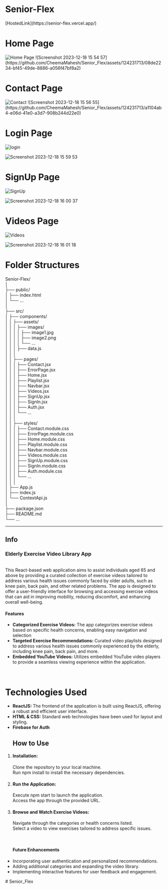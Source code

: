 <h1>Senior-Flex</h1>
<p>[HostedLink](https://senior-flex.vercel.app/)</p>

<h1>Home Page</h1>
<img src="https://github.com/CheemaMahesh/Senior_Flex/assets/124231713/08de2234-bf45-49de-8886-a056f47bf8a2" alt="Home Page"/>
![Screenshot 2023-12-18 15 54 57](https://github.com/CheemaMahesh/Senior_Flex/assets/124231713/08de2234-bf45-49de-8886-a056f47bf8a2)
<h1>Contact Page</h1>
<img src="https://github.com/CheemaMahesh/Senior_Flex/assets/124231713/a1104ab4-e06d-41e0-a3d7-908b244d22e0" alt="Contact"/>
![Screenshot 2023-12-18 15 56 55](https://github.com/CheemaMahesh/Senior_Flex/assets/124231713/a1104ab4-e06d-41e0-a3d7-908b244d22e0)

<h1>Login Page</h1>
<img src="https://github.com/CheemaMahesh/Senior_Flex/assets/124231713/1c25b0d9-83d9-4e4d-9427-bc1dd2a8179b" alt="login" />

![Screenshot 2023-12-18 15 59 53](https://github.com/CheemaMahesh/Senior_Flex/assets/124231713/1c25b0d9-83d9-4e4d-9427-bc1dd2a8179b)


<h1>SignUp Page</h1>
<img src="https://github.com/CheemaMahesh/Senior_Flex/assets/124231713/67768cf8-d36e-4e25-9756-8d320e72e06f" alt="SignUp" />

![Screenshot 2023-12-18 16 00 37](https://github.com/CheemaMahesh/Senior_Flex/assets/124231713/67768cf8-d36e-4e25-9756-8d320e72e06f)


<h1>Videos Page</h1>
<img src="https://github.com/CheemaMahesh/Senior_Flex/assets/124231713/4423c8b9-1e44-4ce2-88d4-0997fee0bfb5" alt="Videos" />

![Screenshot 2023-12-18 16 01 18](https://github.com/CheemaMahesh/Senior_Flex/assets/124231713/4423c8b9-1e44-4ce2-88d4-0997fee0bfb5)



<h1>Folder Structures</h1>
Senior-Flex/<br/>
│<br/>
├── public/<br/>
│   ├── index.html<br/>
│   └── ...<br/>
│<br/>
├── src/<br/>
│   ├── components/<br/>
│   │   ├── assets/<br/>
│   │   │   ├── images/<br/>
│   │   │   │   ├── image1.jpg<br/>
│   │   │   │   ├── image2.png<br/>
│   │   │   │   └── ...<br/>
│   │   │   ├── data.js<br/>
│   │   │<br/>
│   │   ├── pages/<br/>
│   │   │   ├── Contact.jsx<br/>
│   │   │   ├── ErrorPage.jsx<br/>
│   │   │   ├── Home.jsx<br/>
│   │   │   ├── Playlist.jsx<br/>
│   │   │   ├── Navbar.jsx<br/>
│   │   │   ├── Videos.jsx<br/>
│   │   │   ├── SignUp.jsx<br/>
│   │   │   ├── SignIn.jsx<br/>
│   │   │   ├── Auth.jsx<br/>
│   │   │   └── ...<br/>
│   │   │<br/>
│   │   ├── styles/<br/>
│   │   │   ├── Contact.module.css<br/>
│   │   │   ├── ErrorPage.module.css<br/>
│   │   │   ├── Home.module.css<br/>
│   │   │   ├── Playlist.module.css<br/>
│   │   │   ├── Navbar.module.css<br/>
│   │   │   ├── Videos.module.css<br/>
│   │   │   ├── SignUp.module.css<br/>
│   │   │   ├── SignIn.module.css<br/>
│   │   │   ├── Auth.module.css<br/>
│   │   │   └── ...<br/>
│   │   │<br/>
│   ├── App.js<br/>
│   ├── index.js<br/>
│   └── ContextApi.js<br/>
│<br/>
├── package.json<br/>
├── README.md<br/>
└── ...<br/>

<hr/>
<h2>Info</h2>
<p>
  <h3>Elderly Exercise Video Library App</h3><br/>
    This React-based web application aims to assist individuals aged 65 and above by providing a curated collection of exercise videos tailored to address various health issues commonly faced by older adults, such as knee pain, back pain, and other related problems. The app is designed to offer a user-friendly interface for browsing and accessing exercise videos that can aid in improving mobility, reducing discomfort, and enhancing overall well-being.<br/>
</p>
    <h4>Features</h4>

 <ul>
    <li><b>Categorized Exercise Videos:</b>  The app categorizes exercise videos based on specific health concerns, enabling easy navigation and selection</li>
        <li><b>Targeted Exercise Recommendations: </b>Curated video playlists designed to address various health issues commonly experienced by the elderly, including knee pain, back pain, and more.</li>
                <li><b>Embedded YouTube Videos:</b> Utilizes embedded YouTube video players to provide a seamless viewing experience within the application.</li>
    </ul>
    <br/>
    <h1>Technologies Used</h1>
    <ul>
    <li><b>ReactJS: </b>The frontend of the application is built using ReactJS, offering a robust and efficient user interface.</li>
        <li><b>HTML & CSS: </b>  Standard web technologies have been used for layout and styling.</li>
        <li><b>Firebase for Auth</b></li>
    </ul>

<ol>
<h2>How to Use
</h2>
<li>
<h4><b>Installation:
</b></h4></li>
Clone the repository to your local machine.<br/>
Run npm install to install the necessary dependencies.<br/>

<li>
<h4><b>Run the Application:</b></h4>
</li>
Execute npm start to launch the application.<br/>
Access the app through the provided URL.<br/>

<li>
<h4><b>Browse and Watch Exercise Videos:</b></h4>
</li>
Navigate through the categories or health concerns listed.<br/>
Select a video to view exercises tailored to address specific issues.<br/>

</ol>

<br/>
<ul>
<h4>Future Enhancements
</h4>
<li>Incorporating user authentication and personalized recommendations.
</li>
<li>Adding additional categories and expanding the video library.
</li>
<li>Implementing interactive features for user feedback and engagement.
</li>

</ul>
#   S e n i o r _ F l e x 
 
 
